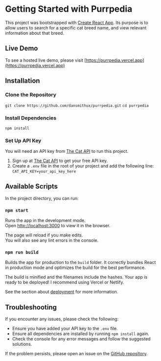 
# Getting Started with Purrpedia

This project was bootstrapped with [Create React App](https://github.com/facebook/create-react-app). Its purpose is to allow users to search for a specific cat breed name, and view relevant information about that breed.

## Live Demo

To see a hosted live demo, please visit [https://purrpedia.vercel.app](https://purrpedia.vercel.app)

## Installation

### Clone the Repository
`git clone https://github.com/dansmithux/purrpedia.git`
`cd purrpedia`

### Install Dependencies
`npm install`

### Set Up API Key
You will need an API key from [The Cat API](https://thecatapi.com/) to run this project. 

1. Sign up at [The Cat API](https://thecatapi.com/) to get your free API key.
2. Create a `.env` file in the root of your project and add the following line:
`CAT_API_KEY=your_api_key_here`

## Available Scripts
In the project directory, you can run:

### `npm start`

Runs the app in the development mode.\
Open [http://localhost:3000](http://localhost:3000) to view it in the browser.

The page will reload if you make edits.\
You will also see any lint errors in the console.

### `npm run build`

Builds the app for production to the `build` folder.
It correctly bundles React in production mode and optimizes the build for the best performance.

The build is minified and the filenames include the hashes.
Your app is ready to be deployed! I recommend using Vercel or Netlify.

See the section about [deployment](https://facebook.github.io/create-react-app/docs/deployment) for more information.

## Troubleshooting

If you encounter any issues, please check the following:
- Ensure you have added your API key to the `.env` file.
- Ensure all dependencies are installed by running `npm install` again.
- Check the console for any error messages and follow the suggested solutions.

If the problem persists, please open an issue on the [GitHub repository](https://github.com/dansmithux/purrpedia).
